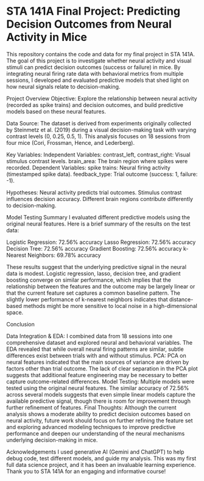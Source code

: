 # STA 141A Final Project: Predicting Decision Outcomes from Neural Activity in Mice

This repository contains the code and data for my final project in STA 141A. The goal of this project is to investigate whether neural activity and visual stimuli can predict decision outcomes (success or failure) in mice. By integrating neural firing rate data with behavioral metrics from multiple sessions, I developed and evaluated predictive models that shed light on how neural signals relate to decision-making.

Project Overview
Objective:
Explore the relationship between neural activity (recorded as spike trains) and decision outcomes, and build predictive models based on these neural features.

Data Source:
The dataset is derived from experiments originally collected by Steinmetz et al. (2019) during a visual decision-making task with varying contrast levels (0, 0.25, 0.5, 1). This analysis focuses on 18 sessions from four mice (Cori, Frossman, Hence, and Lederberg).

Key Variables:
Independent Variables:
contrast_left, contrast_right: Visual stimulus contrast levels.
brain_area: The brain region where spikes were recorded.
Dependent Variables:
spike trains: Neural firing activity (timestamped spike data).
feedback_type: Trial outcome (success: 1, failure: -1).

Hypotheses:
Neural activity predicts trial outcomes.
Stimulus contrast influences decision accuracy.
Different brain regions contribute differently to decision-making.

Model Testing Summary
I evaluated different predictive models using the original neural features. Here is a brief summary of the results on the test data:

Logistic Regression: 72.56% accuracy
Lasso Regression: 72.56% accuracy
Decision Tree: 72.56% accuracy
Gradient Boosting: 72.56% accuracy
k-Nearest Neighbors: 69.78% accuracy

These results suggest that the underlying predictive signal in the neural data is modest. Logistic regression, lasso, decision tree, and gradient boosting converge on similar performance, which implies that the relationship between the features and the outcome may be largely linear or that the current feature set captures a common baseline pattern. The slightly lower performance of k-nearest neighbors indicates that distance-based methods might be more sensitive to local noise in a high-dimensional space.

Conclusion

Data Integration & EDA:
I combined data from 18 sessions into one comprehensive dataset and explored neural and behavioral variables. The EDA revealed that while overall neural firing patterns are similar, subtle differences exist between trials with and without stimulus.
PCA:
PCA on neural features indicated that the main sources of variance are driven by factors other than trial outcome. The lack of clear separation in the PCA plot suggests that additional feature engineering may be necessary to better capture outcome-related differences.
Model Testing:
Multiple models were tested using the original neural features. The similar accuracy of 72.56% across several models suggests that even simple linear models capture the available predictive signal, though there is room for improvement through further refinement of features.
Final Thoughts:
Although the current analysis shows a moderate ability to predict decision outcomes based on neural activity, future work should focus on further refining the feature set and exploring advanced modeling techniques to improve predictive performance and deepen our understanding of the neural mechanisms underlying decision-making in mice.

Acknowledgements
I used generative AI (Gemini and ChatGPT) to help debug code, test different models, and guide my analysis.
This was my first full data science project, and it has been an invaluable learning experience.
Thank you to STA 141A for an engaging and informative course!

